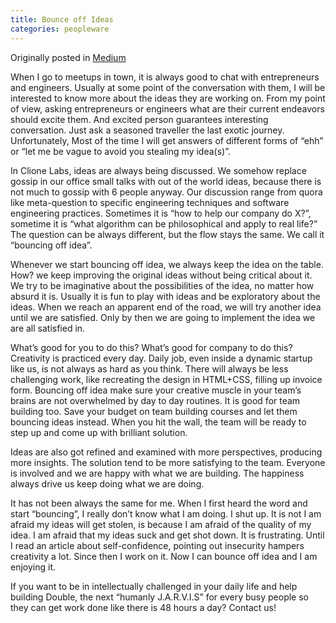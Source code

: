 ```yaml
---
title: Bounce off Ideas
categories: peopleware
---
```

Originally posted in [Medium](https://medium.com/@gilbertwat/bounce-off-ideas-244bfa1bbad1#.yftgx5pq6)

When I go to meetups in town, it is always good to chat with entrepreneurs and engineers. Usually at some point of the conversation with them, I will be interested to know more about the ideas they are working on. From my point of view, asking entrepreneurs or engineers what are their current endeavors should excite them. And excited person guarantees interesting conversation. Just ask a seasoned traveller the last exotic journey. Unfortunately, Most of the time I will get answers of different forms of “ehh” or “let me be vague to avoid you stealing my idea(s)”.

In Clione Labs, ideas are always being discussed. We somehow replace gossip in our office small talks with out of the world ideas, because there is not much to gossip with 6 people anyway. Our discussion range from quora like meta-question to specific engineering techniques and software engineering practices. Sometimes it is “how to help our company do X?”, sometime it is “what algorithm can be philosophical and apply to real life?” The question can be always different, but the flow stays
the same. We call it “bouncing off idea”.

Whenever we start bouncing off idea, we always keep the idea on the table. How? we keep improving the original ideas without being critical about it. We try to be imaginative about the possibilities of the idea, no matter how absurd it is. Usually it is fun to play with ideas and be exploratory about the ideas. When we reach an apparent end of the road, we will try another idea until we are satisfied. Only by then we are going to implement the idea we are all satisfied in.

What’s good for you to do this? What’s good for company to do this? Creativity is practiced every day. Daily job, even inside a dynamic startup like us, is not always as hard as you think. There will always be less challenging work, like recreating the design in HTML+CSS, filling up invoice form. Bouncing off idea make sure your creative muscle in your team’s brains are not overwhelmed by day to day routines. It is good for team building too. Save your budget on team building courses and let them bouncing ideas instead. When you hit the wall, the team will be ready to step up and come up with brilliant solution.

Ideas are also got refined and examined with more perspectives, producing more insights. The solution tend to be more satisfying to the team. Everyone is involved and we are happy with what we are building. The happiness always drive us keep doing what we are doing.

It has not been always the same for me. When I first heard the word and start “bouncing”, I really don’t know what I am doing. I shut up. It is not I am afraid my ideas will get stolen, is because I am afraid of the quality of my idea. I am afraid that my ideas suck and get shot down. It is frustrating. Until I read an article about self-confidence, pointing out insecurity hampers creativity a lot. Since then I work on it. Now I can bounce off idea and I am enjoying it.

If you want to be in intellectually challenged in your daily life and help building Double, the next “humanly J.A.R.V.I.S” for every busy people so they can get work done like there is 48 hours a day? Contact us!


